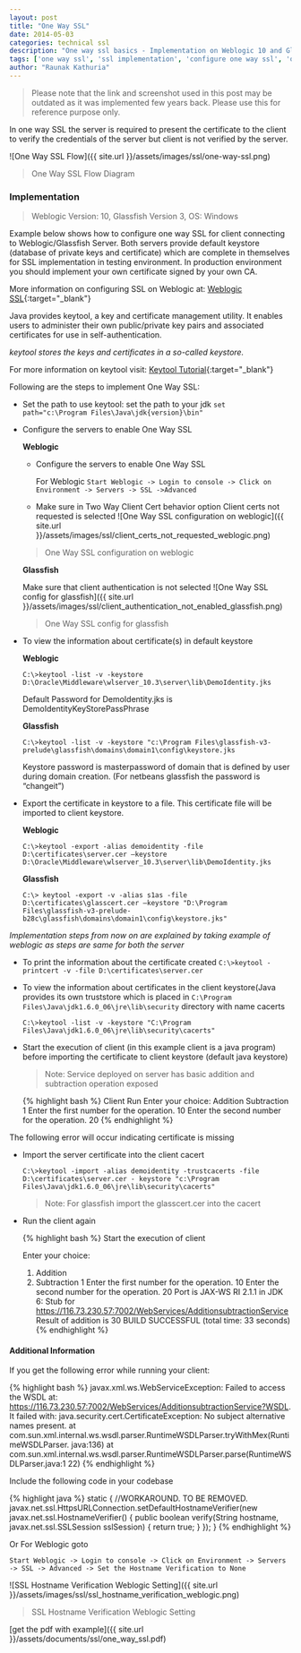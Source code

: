```yaml
---
layout: post
title: "One Way SSL"
date: 2014-05-03
categories: technical ssl
description: "One way ssl basics - Implementation on Weblogic 10 and Glassfish 3 with self signed certificates"
tags: ['one way ssl', 'ssl implementation', 'configure one way ssl', 'one way ssl glassfish', 'one way ssl weblogic']
author: "Raunak Kathuria"
---
```


> Please note that the link and screenshot used in this post may be outdated as it was implemented few years back. Please use this for reference purpose only.

In one way SSL the server is required to present the certificate to the client to verify the credentials of the server but client is not verified by the server.

![One Way SSL Flow]({{ site.url }}/assets/images/ssl/one-way-ssl.png)

> One Way SSL Flow Diagram

### Implementation

> Weblogic Version: 10, Glassfish Version 3, OS: Windows

Example below shows how to configure one way SSL for client connecting to Weblogic/Glassfish Server. Both servers provide default keystore (database of private keys and certificate) which are complete in themselves for SSL implementation in testing environment. In production environment you should implement your own certificate signed by your own CA.

More information on configuring SSL on Weblogic at: [Weblogic SSL](http://docs.oracle.com/cd/E13222_01/wls/docs81/secmanage/ssl.html){:target="_blank"}

Java provides keytool, a key and certificate management utility. It enables users to administer their own public/private key pairs and associated certificates for use in self-authentication.

*keytool stores the keys and certificates in a so-called keystore.*

For more information on keytool visit: [Keytool Tutorial](http://docs.oracle.com/cd/E19798-01/821-1841/gjrgy/index.html){:target="_blank"}

Following are the steps to implement One Way SSL:

* Set the path to use keytool: set the path to your jdk `set path="c:\Program Files\Java\jdk{version}\bin"`
* Configure the servers to enable One Way SSL

    **Weblogic**

    * Configure the servers to enable One Way SSL

        For Weblogic `Start Weblogic -> Login to console -> Click on Environment -> Servers -> SSL ->Advanced`

    * Make sure in Two Way Client Cert behavior option Client certs not requested is selected
    ![One Way SSL configuration on weblogic]({{ site.url }}/assets/images/ssl/client_certs_not_requested_weblogic.png)

    > One Way SSL configuration on weblogic

    **Glassfish**

    Make sure that client authentication is not selected
    ![One Way SSL config for glassfish]({{ site.url }}/assets/images/ssl/client_authentication_not_enabled_glassfish.png)

    > One Way SSL config for glassfish

* To view the information about certificate(s) in default keystore

    **Weblogic**

    `C:\>keytool -list -v -keystore D:\Oracle\Middleware\wlserver_10.3\server\lib\DemoIdentity.jks`

    Default Password for DemoIdentity.jks is DemoIdentityKeyStorePassPhrase

    **Glassfish**

    `C:\>keytool -list -v -keystore "c:\Program Files\glassfish-v3- prelude\glassfish\domains\domain1\config\keystore.jks`

    Keystore password is masterpassword of domain that is defined by user during domain creation. (For netbeans glassfish the password is “changeit”)

* Export the certificate in keystore to a file. This certificate file will be imported to client keystore.

    **Weblogic**

    `C:\>keytool -export -alias demoidentity -file D:\certificates\server.cer –keystore D:\Oracle\Middleware\wlserver_10.3\server\lib\DemoIdentity.jks`

    **Glassfish**

    `C:\> keytool -export -v -alias s1as -file D:\certificates\glasscert.cer –keystore "D:\Program Files\glassfish-v3-prelude-b28c\glassfish\domains\domain1\config\keystore.jks"`

*Implementation steps from now on are explained by taking example of weblogic as steps are same for both the server*

* To print the information about the certificate created `C:\>keytool -printcert -v -file D:\certificates\server.cer`

* To view the information about certificates in the client keystore(Java provides its own truststore which is placed in `C:\Program Files\Java\jdk1.6.0_06\jre\lib\security` directory with name cacerts

    `C:\>keytool -list -v -keystore "C:\Program Files\Java\jdk1.6.0_06\jre\lib\security\cacerts"`

* Start the execution of client (in this example client is a java program) before importing the certificate to client keystore (default java keystore)

    > Note: Service deployed on server has basic addition and subtraction operation exposed

    {% highlight bash %}
    Client Run
    Enter your choice:
    Addition
    Subtraction
    1
    Enter the first number for the operation. 10
    Enter the second number for the operation. 20
    {% endhighlight %}

The following error will occur indicating certificate is missing

* Import the server certificate into the client cacert

    `C:\>keytool -import -alias demoidentity -trustcacerts -file D:\certificates\server.cer - keystore "c:\Program Files\Java\jdk1.6.0_06\jre\lib\security\cacerts"`

    > Note: For glassfish import the glasscert.cer into the cacert

* Run the client again

    {% highlight bash %}
    Start the execution of client

    Enter your choice:
    1. Addition
    2. Subtraction
    1
    Enter the first number for the operation. 10
    Enter the second number for the operation. 20
    Port is JAX-WS RI 2.1.1 in JDK 6:
    Stub for https://116.73.230.57:7002/WebServices/AdditionsubtractionService Result of addition is 30
    BUILD SUCCESSFUL (total time: 33 seconds)
    {% endhighlight %}

#### Additional Information

If you get the following error while running your client:

{% highlight bash %}
javax.xml.ws.WebServiceException: Failed to access the WSDL at: https://116.73.230.57:7002/WebServices/AdditionsubtractionService?WSDL. It failed with:
java.security.cert.CertificateException: No subject alternative names present.
at com.sun.xml.internal.ws.wsdl.parser.RuntimeWSDLParser.tryWithMex(RuntimeWSDLParser. java:136)
at com.sun.xml.internal.ws.wsdl.parser.RuntimeWSDLParser.parse(RuntimeWSDLParser.java:1 22)
{% endhighlight %}

Include the following code in your codebase

{% highlight java %}
static {
   //WORKAROUND. TO BE REMOVED.   javax.net.ssl.HttpsURLConnection.setDefaultHostnameVerifier(new 
   javax.net.ssl.HostnameVerifier() {
    public boolean verify(String hostname, javax.net.ssl.SSLSession sslSession) {
       return true;
    }
    });
}
{% endhighlight %}

Or For Weblogic goto

`Start Weblogic -> Login to console -> Click on Environment -> Servers -> SSL -> Advanced -> Set the Hostname Verification to None`

![SSL Hostname Verification Weblogic Setting]({{ site.url }}/assets/images/ssl/ssl_hostname_verification_weblogic.png)

> SSL Hostname Verification Weblogic Setting

[get the pdf with example]({{ site.url }}/assets/documents/ssl/one_way_ssl.pdf)
